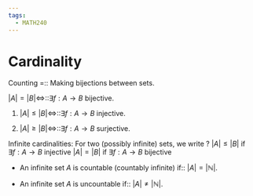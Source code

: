 ```yaml
---
tags:
  - MATH240
---
```

# Cardinality

Counting =:: Making bijections between sets.
<!--SR:!2025-04-22,15,210-->

$|A|=|B|\iff$::$\exists f:A \to B$ bijective.
<!--SR:!2025-04-30,19,190-->

1. $|A|\leq |B| \iff$::$\exists f:A \to B$ injective.
<!--SR:!2025-05-22,40,230-->
2. $|A|\geq |B| \iff$::$\exists f:A \to B$ surjective.
<!--SR:!2025-06-19,54,230-->

Infinite cardinalities:
For two (possibly infinite) sets, we write
?
$|A| \leq |B|$ if $\exists f: A \to B$ injective
$|A|=|B|$ if $\exists f:A \to B$ bijective
<!--SR:!2025-05-03,7,130-->

- An infinite set $A$ is countable (countably infinite) if:: $|A|=|\mathbb{N}|$.
<!--SR:!2025-05-17,35,210-->
- An infinite set $A$ is uncountable if:: $|A| \neq |\mathbb{N}|$.
<!--SR:!2025-07-14,79,270-->